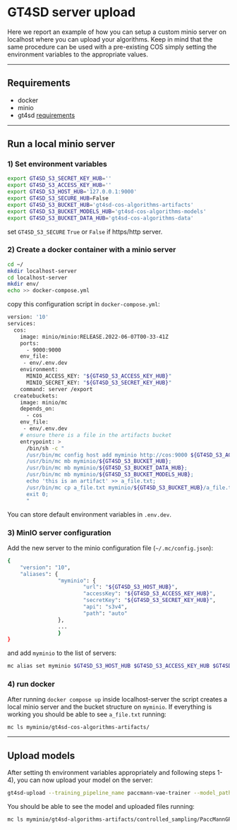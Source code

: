 # GT4SD server upload

Here we report an example of how you can setup a custom minio server on localhost where you can upload your algorithms. Keep in mind that the same procedure can be used with a pre-existing COS simply setting the environment variables to the appropriate values.

------

## Requirements

* docker
* minio
* gt4sd [requirements](https://github.com/GT4SD/gt4sd-core/blob/main/requirements.txt)

-----

## Run a local minio server


### 1) Set environment variables

```sh
export GT4SD_S3_SECRET_KEY_HUB=''
export GT4SD_S3_ACCESS_KEY_HUB=''
export GT4SD_S3_HOST_HUB='127.0.0.1:9000'
export GT4SD_S3_SECURE_HUB=False
export GT4SD_S3_BUCKET_HUB='gt4sd-cos-algorithms-artifacts'
export GT4SD_S3_BUCKET_MODELS_HUB='gt4sd-cos-algorithms-models'
export GT4SD_S3_BUCKET_DATA_HUB='gt4sd-cos-algorithms-data'
```

set `GT4SD_S3_SECURE` `True` or `False` if https/http server.

### 2) Create a docker container with a minio server

```sh
cd ~/
mkdir localhost-server
cd localhost-server
mkdir env/
echo >> docker-compose.yml
```

copy this configuration script in `docker-compose.yml`:

```sh
version: '10'
services:
  cos:
    image: minio/minio:RELEASE.2022-06-07T00-33-41Z
    ports:
      - 9000:9000
    env_file:
     - env/.env.dev 
    environment:
      MINIO_ACCESS_KEY: "${GT4SD_S3_ACCESS_KEY_HUB}"
      MINIO_SECRET_KEY: "${GT4SD_S3_SECRET_KEY_HUB}"
    command: server /export
  createbuckets:
    image: minio/mc
    depends_on:
      - cos
    env_file:
     - env/.env.dev
    # ensure there is a file in the artifacts bucket
    entrypoint: >
      /bin/sh -c "
      /usr/bin/mc config host add myminio http://cos:9000 ${GT4SD_S3_ACCESS_KEY_HUB} ${GT4SD_S3_SECRET_KEY_HUB};
      /usr/bin/mc mb myminio/${GT4SD_S3_BUCKET_HUB};
      /usr/bin/mc mb myminio/${GT4SD_S3_BUCKET_DATA_HUB};
      /usr/bin/mc mb myminio/${GT4SD_S3_BUCKET_MODELS_HUB};
      echo 'this is an artifact' >> a_file.txt;
      /usr/bin/mc cp a_file.txt myminio/${GT4SD_S3_BUCKET_HUB}/a_file.txt;
      exit 0;
      "
```

You can store default environment variables in `.env.dev`.


### 3) MinIO server configuration

Add the new server to the minio configuration file (`~/.mc/config.json`):

```sh
{
	"version": "10",
	"aliases": {
                "myminio": {
                        "url": "${GT4SD_S3_HOST_HUB}",
                        "accessKey": "${GT4SD_S3_ACCESS_KEY_HUB}",
                        "secretKey": "${GT4SD_S3_SECRET_KEY_HUB}",
                        "api": "s3v4",
                        "path": "auto"
                },
                ...
                }
}
```

 and add `myminio` to the list of servers:

```sh
mc alias set myminio $GT4SD_S3_HOST_HUB $GT4SD_S3_ACCESS_KEY_HUB $GT4SD_S3_SECRET_KEY_HUB
```

### 4) run docker

After running `docker compose up` inside localhost-server the script creates a local minio server and the bucket structure on `myminio`.
If everything is working you should be able to see `a_file.txt` running:

```
mc ls myminio/gt4sd-cos-algorithms-artifacts/
```

-------

## Upload models

After setting th environment variables appropriately and following steps 1-4), you can now upload your model on the server:

```sh
gt4sd-upload --training_pipeline_name paccmann-vae-trainer --model_path /tmp/gt4sd-paccmann-gp --training_name fast-example --target_version fast-example-v0 --algorithm_application PaccMannGPGenerator
```

You should be able to see the model and uploaded files running:

```sh
mc ls myminio/gt4sd-algorithms-artifacts/controlled_sampling/PaccMannGP/PaccMannGPGenerator/fast-example-v0/
```
